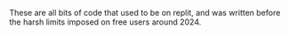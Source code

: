 These are all bits of code that used to be on replit, and was written before the harsh limits imposed on free users around 2024.
